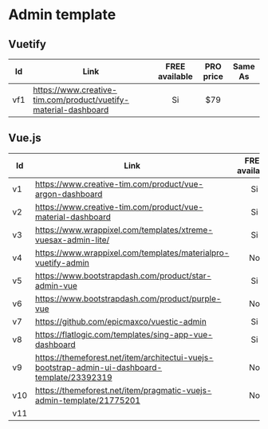 # Admin template
## Vuetify

|Id|Link|FREE available|PRO price|Same As|
|---|---|:---:|:---:|:---:|
|vf1|https://www.creative-tim.com/product/vuetify-material-dashboard|Si|$79||

## Vue.js
|Id|Link|FREE available|PRO price|Same As|
|---|---|:---:|:---:|:---:|
|v1|https://www.creative-tim.com/product/vue-argon-dashboard|Si|$89||
|v2|https://www.creative-tim.com/product/vue-material-dashboard|Si|$59|vf1|
|v3|https://www.wrappixel.com/templates/xtreme-vuesax-admin-lite/|Si|$39-$499||
|v4|https://www.wrappixel.com/templates/materialpro-vuetify-admin|No|$39-$499||
|v5|https://www.bootstrapdash.com/product/star-admin-vue|Si|$25-$249||
|v6|https://www.bootstrapdash.com/product/purple-vue|No|$25-$249||
|v7|https://github.com/epicmaxco/vuestic-admin|Si|||
|v8|https://flatlogic.com/templates/sing-app-vue-dashboard|Si|$99.95-$449.95||
|v9|https://themeforest.net/item/architectui-vuejs-bootstrap-admin-ui-dashboard-template/23392319|No|$35||
|v10|https://themeforest.net/item/pragmatic-vuejs-admin-template/21775201|No|$24||
|v11|
<!--stackedit_data:
eyJwcm9wZXJ0aWVzIjoidGl0bGU6IHZ1ZS9WdWV0aWZ5IGFkbW
luIHRlbXBsYXRlXG5hdXRob3I6IEFsZXNzYW5kcm8gVG9ybmVz
ZWxsb1xuIiwiaGlzdG9yeSI6Wy0xNDMzMjgwNDksMTQ3NDg3Nj
Q5OSwtMTgzMTY1MjQ2LC0zOTgwNTAwMTMsMTEyMzc2OTUzMCwt
MjY1NDMwMl19
-->